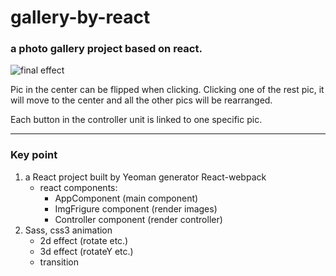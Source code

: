 # gallery-by-react
### a photo gallery project based on react.

![final effect](https://preview.ibb.co/nPm9b6/Screen_Shot_2018_02_01_at_3_34_25_PM.png)


Pic in the center can be flipped when clicking. Clicking one of the rest pic, it will move to the center and all the other pics will be rearranged.

Each button in the controller unit is linked to one specific pic.







------
### Key point

1.  a React project built by Yeoman generator React-webpack
    *   react components:
        *   AppComponent (main component)
        *   ImgFrigure component (render images)
        *   Controller component (render controller)
2.  Sass, css3 animation
    *   2d effect (rotate etc.)
    *   3d effect (rotateY etc.)
    *   transition
